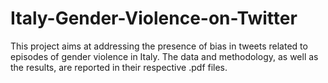 # Italy-Gender-Violence-on-Twitter

This project aims at addressing the presence of bias in tweets related to episodes of gender violence in Italy. The data and methodology, as well as the results, are reported in their respective .pdf files. 
